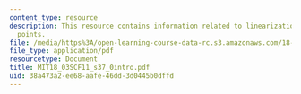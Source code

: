 ```yaml
---
content_type: resource
description: This resource contains information related to linearization linear critical
  points.
file: /media/https%3A/open-learning-course-data-rc.s3.amazonaws.com/18-03sc-differential-equations-fall-2011/38a473a2ee68aafe46dd3d0445b0dffd_MIT18_03SCF11_s37_0intro.pdf
file_type: application/pdf
resourcetype: Document
title: MIT18_03SCF11_s37_0intro.pdf
uid: 38a473a2-ee68-aafe-46dd-3d0445b0dffd
---
```

